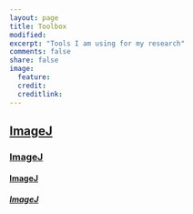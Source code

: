 ```yaml
---
layout: page
title: Toolbox
modified: 
excerpt: "Tools I am using for my research"
comments: false
share: false
image:
  feature: 
  credit: 
  creditlink: 
---
```


## [ImageJ](1-imagej.md)
### [ImageJ](1-imagej.md)
#### [ImageJ](1-imagej.md)
##### [ImageJ](1-imagej.md)